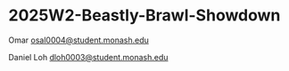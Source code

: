 # 2025W2-Beastly-Brawl-Showdown

Omar osal0004@student.monash.edu

Daniel Loh dloh0003@student.monash.edu
